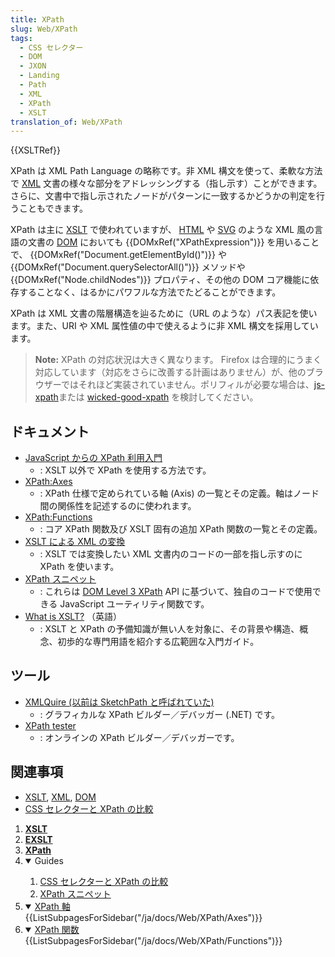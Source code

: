 ```yaml
---
title: XPath
slug: Web/XPath
tags:
  - CSS セレクター
  - DOM
  - JXON
  - Landing
  - Path
  - XML
  - XPath
  - XSLT
translation_of: Web/XPath
---
```

{{XSLTRef}}

XPath は XML Path Language の略称です。非 XML 構文を使って、柔軟な方法で [XML](/ja/docs/Web/XML/XML_introduction) 文書の様々な部分をアドレッシングする（指し示す）ことができます。さらに、文書中で指し示されたノードがパターンに一致するかどうかの判定を行うこともできます。

XPath は主に [XSLT](/ja/docs/Web/XSLT) で使われていますが、 [HTML](/ja/docs/Web/HTML) や [SVG](/ja/docs/Web/SVG) のような XML 風の言語の文書の [DOM](/ja/docs/Web/API/Document_Object_Model) においても {{DOMxRef("XPathExpression")}} を用いることで、 {{DOMxRef("Document.getElementById()")}} や {{DOMxRef("Document.querySelectorAll()")}} メソッドや {{DOMxRef("Node.childNodes")}} プロパティ、その他の DOM コア機能に依存することなく、はるかにパワフルな方法でたどることができます。

XPath は XML 文書の階層構造を辿るために（URL のような）パス表記を使います。また、URI や XML 属性値の中で使えるように非 XML 構文を採用しています。

> **Note:** XPath の対応状況は大きく異なります。 Firefox は合理的にうまく対応しています（対応をさらに改善する計画はありません）が、他のブラウザーではそれほど実装されていません。ポリフィルが必要な場合は、[js-xpath](http://nchc.dl.sourceforge.net/project/js-xpath/js-xpath/1.0.0/xpath.js)または [wicked-good-xpath](https://github.com/google/wicked-good-xpath) を検討してください。

## ドキュメント

- [JavaScript からの XPath 利用入門](/ja/docs/Web/XPath/Introduction_to_using_XPath_in_JavaScript)
  - : XSLT 以外で XPath を使用する方法です。
- [XPath:Axes](/ja/docs/Web/XPath/Axes)
  - : XPath 仕様で定められている軸 (Axis) の一覧とその定義。軸はノード間の関係性を記述するのに使われます。
- [XPath:Functions](/ja/docs/Web/XPath/Functions)
  - : コア XPath 関数及び XSLT 固有の追加 XPath 関数の一覧とその定義。
- [XSLT による XML の変換](/ja/docs/Web/XSLT/Transforming_XML_with_XSLT)
  - : XSLT では変換したい XML 文書内のコードの一部を指し示すのに XPath を使います。
- [XPath スニペット](/ja/docs/Web/XPath/Snippets)
  - : これらは [DOM Level 3 XPath](https://www.w3.org/TR/DOM-Level-3-XPath/) API に基づいて、独自のコードで使用できる JavaScript ユーティリティ関数です。
- [What is XSLT?](https://www.xml.com/pub/a/2000/08/holman/) （英語）
  - : XSLT と XPath の予備知識が無い人を対象に、その背景や構造、概念、初歩的な専門用語を紹介する広範囲な入門ガイド。

## ツール

- [XMLQuire (以前は SketchPath と呼ばれていた)](http://qutoric.com/xmlquire/)
  - : グラフィカルな XPath ビルダー／デバッガー (.NET) です。
- [XPath tester](https://extendsclass.com/xpath-tester.html)
  - : オンラインの XPath ビルダー／デバッガーです。

## 関連事項

- [XSLT](/ja/docs/Web/XSLT), [XML](/ja/docs/Web/XML), [DOM](/ja/docs/Web/API/Document_Object_Model)
- [CSS セレクターと XPath の比較](/ja/docs/Web/XPath/Comparison_with_CSS_selectors)

<section id="Quick_links"><ol><li><strong><a href="/ja/docs/Web/XSLT">XSLT</a></strong></li><li><strong><a href="/ja/docs/Web/EXSLT">EXSLT</a></strong></li><li><strong><a href="/ja/docs/Web/XPath">XPath</a></strong></li><li class="toggle"><details open><summary>Guides</summary><ol><li><a href="/ja/docs/Web/XPath/Comparison_with_CSS_selectors">CSS セレクターと XPath の比較</a></li><li><a href="/ja/docs/Web/XPath/Snippets">XPath スニペット</a></li></ol></details></li><li class="toggle"><details open><summary><a href="/ja/docs/Web/XPath/Axes">XPath 軸</a></summary>{{ListSubpagesForSidebar("/ja/docs/Web/XPath/Axes")}}</details></li><li class="toggle"><details open><summary><a href="/ja/docs/Web/XPath/Functions">XPath 関数</a></summary>{{ListSubpagesForSidebar("/ja/docs/Web/XPath/Functions")}}</details></li></ol></section>

